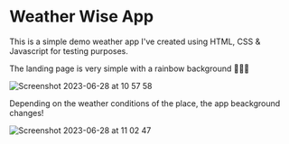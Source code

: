 # Weather Wise App

This is a simple demo weather app I've created using HTML, CSS & Javascript for testing purposes.

The landing page is very simple with a rainbow background 🏳️‍🌈🌈

![Screenshot 2023-06-28 at 10 57 58](https://github.com/lakshminandakumar/weather-wise/assets/24980790/88e701df-3044-4213-916a-8a93ea8b2b2a)

Depending on the weather conditions of the place, the app beackground changes!

![Screenshot 2023-06-28 at 11 02 47](https://github.com/lakshminandakumar/weather-wise/assets/24980790/93396f3f-ee74-4a30-8220-808e822fabd9)
